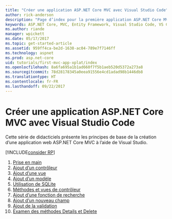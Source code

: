 ```yaml
---
title: "Créer une application ASP.NET Core MVC avec Visual Studio Code"
author: rick-anderson
description: "Page d’index pour la première application ASP.NET Core MVC avec Visual Studio Code"
keywords: ASP.NET Core, MVC, Entity Framework, Visual Studio Code, VS Code
ms.author: riande
manager: wpickett
ms.date: 05/17/2017
ms.topic: get-started-article
ms.assetid: 959ff4ca-be2d-1638-ac04-789e7f7146ff
ms.technology: aspnet
ms.prod: asp.net-core
uid: tutorials/first-mvc-app-xplat/index
ms.openlocfilehash: 8a6fa695a1b1ad660f7f5b1aeb520d5372a273a8
ms.sourcegitcommit: 78d28178345a0eea91556e4cd1adad98b1446db8
ms.translationtype: HT
ms.contentlocale: fr-FR
ms.lasthandoff: 09/22/2017
---
```

# <a name="create-an-aspnet-core-mvc-app-with-visual-studio-code"></a>Créer une application ASP.NET Core MVC avec Visual Studio Code

Cette série de didacticiels présente les principes de base de la création d’une application web ASP.NET Core MVC à l’aide de Visual Studio. 

[!INCLUDE[consider RP](../../includes/razor.md)]

1. [Prise en main](start-mvc.md)
2. [Ajout d’un contrôleur](adding-controller.md)
3. [Ajout d’une vue](adding-view.md)
4. [Ajout d’un modèle](adding-model.md)
5. [Utilisation de SQLite](working-with-sql.md)
6. [Méthodes et vues de contrôleur](controller-methods-views.md)
7. [Ajout d’une fonction de recherche](search.md)
8. [Ajout d’un nouveau champ](new-field.md)
9. [Ajout de la validation](validation.md)
10. [Examen des méthodes Details et Delete](xref:tutorials/first-mvc-app/details)
